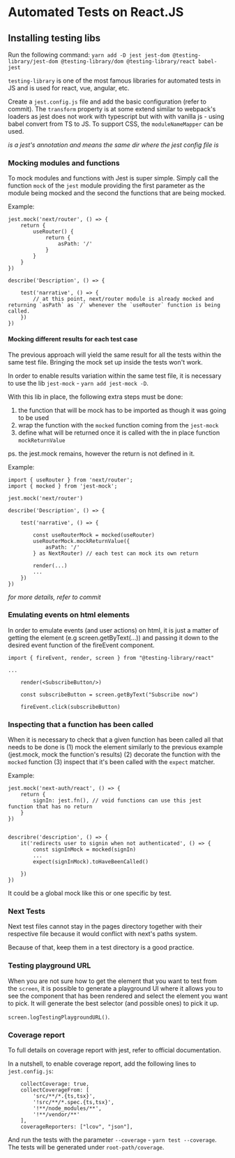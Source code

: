 # Automated Tests on React.JS

## Installing testing libs

Run the following command: `yarn add -D jest jest-dom @testing-library/jest-dom @testing-library/dom @testing-library/react babel-jest`

`testing-library` is one of the most famous libraries for automated tests in JS and is used for react, vue, angular, etc.

Create a `jest.config.js` file and add the basic configuration (refer to commit). 
The `transform` property is at some extend similar to webpack's loaders as jest does not work with typescript but with with vanilla js - using babel convert from TS to JS. To support CSS, the `moduleNameMapper` can be used.

_<rootDir> is a jest's annotation and means the same dir where the jest config file is_


### Mocking modules and functions

To mock modules and functions with Jest is super simple. Simply call the function `mock` of the `jest` module providing the first parameter
as the module being mocked and the second the functions that are being mocked.

Example:

```
jest.mock('next/router', () => {
    return {
        useRouter() {
            return {
                asPath: '/'
            }
        }
    }
})

describe('Description', () => {

    test('narrative', () => {
        // at this point, next/router module is already mocked and returning `asPath` as `/` whenever the `useRouter` function is being called.
    })
})

```

#### Mocking different results for each test case

The previous approach will yield the same result for all the tests within the same test file. Bringing the mock set up inside the tests won't work.

In order to enable results variation within the same test file, it is necessary to use the lib `jest-mock` - `yarn add jest-mock -D`.

With this lib in place, the following extra steps must be done:

1. the function that will be mock has to be imported as though it was going to be used
2. wrap the function with the `mocked` function coming from the `jest-mock`
3. define what will be returned once it is called with the in place function `mockReturnValue`

ps. the jest.mock remains, however the return is not defined in it.

Example:

```
import { useRouter } from 'next/router';
import { mocked } from 'jest-mock';

jest.mock('next/router')

describe('Description', () => {

    test('narrative', () => {

        const useRouterMock = mocked(useRouter)
        useRouterMock.mockReturnValue({
            asPath: '/'
        } as NextRouter) // each test can mock its own return

        render(...)
        ...
    })
})

```

_for more details, refer to commit_


### Emulating events on html elements

In order to emulate events (and user actions) on html, it is just a matter of getting the element (e.g screen.getByText(...)) and passing it down to the desired event function of the fireEvent component.

```
import { fireEvent, render, screen } from "@testing-library/react"

...

    render(<SubscribeButton/>)

    const subscribeButton = screen.getByText("Subscribe now")

    fireEvent.click(subscribeButton)
```



### Inspecting that a function has been called

When it is necessary to check that a given function has been called all that needs to be done is (1) mock the element similarly to the previous example (jest.mock, mock the function's results) (2) decorate the function with the `mocked` function (3) inspect that it's been called with the `expect` matcher.

Example:

```
jest.mock('next-auth/react', () => {
    return {
        signIn: jest.fn(), // void functions can use this jest function that has no return
    }
})


describre('description', () => {
    it('redirects user to signin when not authenticated', () => {
        const signInMock = mocked(signIn)
        ...
        expect(signInMock).toHaveBeenCalled()

    })
})
```

It could be a global mock like this or one specific by test.


### Next Tests 

Next test files cannot stay in the pages directory together with their respective file because it would conflict with next's paths system.

Because of that, keep them in a test directory is a good practice.


### Testing playground URL

When you are not sure how to get the element that you want to test from the `screen`, it is possible to generate a playground UI where it allows you to
see the component that has been rendered and select the element you want to pick. It will generate the best selector (and possible ones) to pick it up.

`screen.logTestingPlaygroundURL()`.


### Coverage report

To full details on coverage report with jest, refer to official documentation.

In a nutshell, to enable coverage report, add the following lines to `jest.config.js`:

```
    collectCoverage: true,
    collectCoverageFrom: [
        'src/**/*.{ts,tsx}',
        '!src/**/*.spec.{ts,tsx}',
        '!**/node_modules/**',
        '!**/vendor/**'
    ],
    coverageReporters: ["lcov", "json"],
```

And run the tests with the parameter `--coverage` - `yarn test --coverage`. The tests will be generated under `root-path/coverage`.